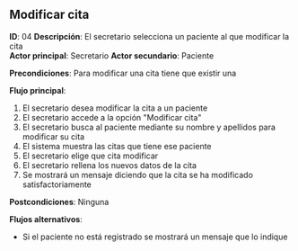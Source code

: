 ## Modificar cita
 
**ID**: 04 **Descripción**: El secretario selecciona un paciente al que modificar la cita  
**Actor principal**: Secretario
**Actor secundario**: Paciente
 
**Precondiciones**: Para modificar una cita tiene que existir una
 
**Flujo principal**:
1. El secretario desea modificar la cita a un paciente
2. El secretario accede a la opción "Modificar cita"
3. El secretario busca al paciente mediante su nombre y apellidos para modificar su cita
4. El sistema muestra las citas que tiene ese paciente
5. El secretario elige que cita modificar
6. El secretario rellena los nuevos datos de la cita
7. Se mostrará un mensaje diciendo que la cita se ha modificado satisfactoriamente
 
**Postcondiciones**:  Ninguna
 
**Flujos alternativos**:  
* Si el paciente no está registrado se mostrará un mensaje que lo indique
